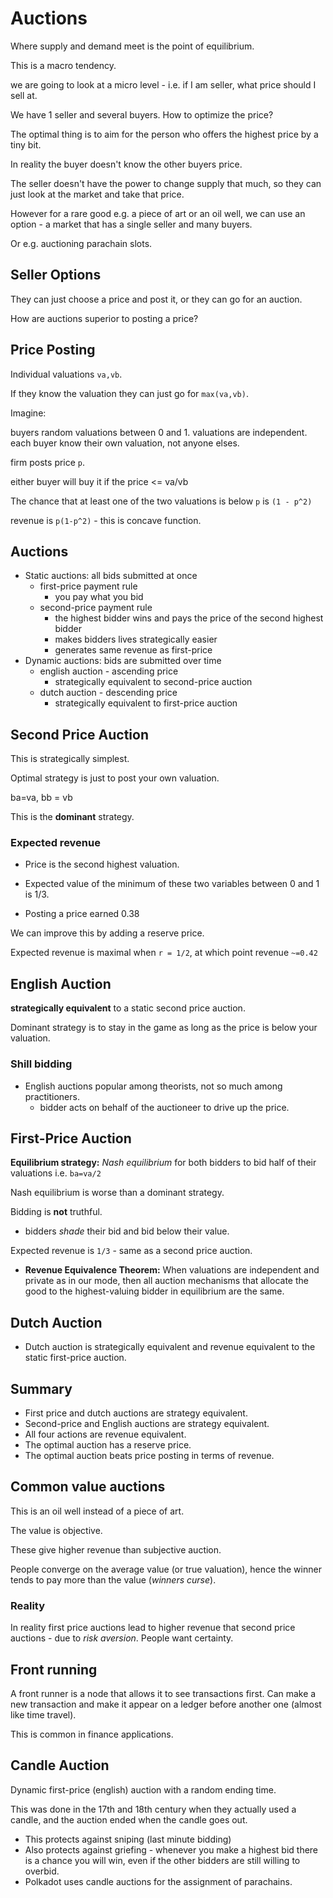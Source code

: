 # Auctions

Where supply and demand meet is the point of equilibrium.

This is a macro tendency.

we are going to look at a micro level - i.e. if I am seller, what price should I sell at.

We have 1 seller and several buyers. How to optimize the price?

The optimal thing is to aim for the person who offers the highest price by a tiny bit.

In reality the buyer doesn't know the other buyers price.

The seller doesn't have the power to change supply that much, so they can just look at the market and take that price.

However for a rare good e.g. a piece of art or an oil well, we can use an option - a market that has a single seller and many buyers.

Or e.g. auctioning parachain slots.


## Seller Options

They can just choose a price and post it, or they can go for an auction.

How are auctions superior to posting a price?

## Price Posting

Individual valuations `va,vb`.

If they know the valuation they can just go for `max(va,vb)`.

Imagine:

buyers random valuations between 0 and 1.
valuations are independent.
each buyer know their own valuation, not anyone elses.

firm posts price `p`.

either buyer will buy it if the price <= va/vb

The chance that at least one of the two valuations is below `p` is `(1 - p^2)`

revenue is `p(1-p^2)` - this is concave function.

## Auctions

- Static auctions: all bids submitted at once
  - first-price payment rule
    - you pay what you bid
  - second-price payment rule
    - the highest bidder wins and pays the price of the second highest bidder
    - makes bidders lives strategically easier
    - generates same revenue as first-price
- Dynamic auctions: bids are submitted over time
  - english auction - ascending price
    - strategically equivalent to second-price auction
  - dutch auction - descending price
    - strategically equivalent to first-price auction

## Second Price Auction

This is strategically simplest.

Optimal strategy is just to post your own valuation.

ba=va, bb = vb

This is the **dominant** strategy.

### Expected revenue

- Price is the second highest valuation.
- Expected value of the minimum of these two variables between 0 and 1 is 1/3.

- Posting a price earned 0.38

We can improve this by adding a reserve price.

Expected revenue is maximal when `r = 1/2`, at which point revenue `~=0.42`

## English Auction

**strategically equivalent** to a static second price auction.

Dominant strategy is to stay in the game as long as the price is below your valuation.

### Shill bidding

- English auctions popular among theorists, not so much among practitioners.
  - bidder acts on behalf of the auctioneer to drive up the price.

## First-Price Auction

**Equilibrium strategy:** *Nash equilibrium* for both bidders to bid half of their valuations i.e. `ba=va/2`

Nash equilibrium is worse than a dominant strategy.

Bidding is **not** truthful.
- bidders *shade* their bid and bid below their value.

Expected revenue is `1/3` - same as a second price auction.

- **Revenue Equivalence Theorem:** When valuations are independent and private as in our mode, then all auction mechanisms that allocate the good to the highest-valuing bidder in equilibrium are the same.

## Dutch Auction

- Dutch auction is strategically equivalent and revenue equivalent to the static first-price auction.

## Summary

- First price and dutch auctions are strategy equivalent.
- Second-price and English auctions are strategy equivalent.
- All four actions are revenue equivalent.
- The optimal auction has a reserve price.
- The optimal auction beats price posting in terms of revenue.

## Common value auctions

This is an oil well instead of a piece of art.

The value is objective.

These give higher revenue than subjective auction.

People converge on the average value (or true valuation), hence the winner tends to pay more than the value (*winners curse*).

### Reality

In reality first price auctions lead to higher revenue that second price auctions - due to *risk aversion*. People want certainty.

## Front running

A front runner is a node that allows it to see transactions first. Can make a new transaction and make it appear on a ledger before another one (almost like time travel).

This is common in finance applications.

## Candle Auction

Dynamic first-price (english) auction with a random ending time.

This was done in the 17th and 18th century when they actually used a candle, and the auction ended when the candle goes out.

- This protects against sniping (last minute bidding)
- Also protects against griefing - whenever you make a highest bid there is a chance you will win, even if the other bidders are still willing to overbid.
- Polkadot uses candle auctions for the assignment of parachains.


